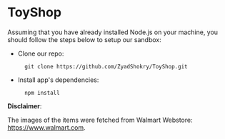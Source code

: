 # ToyShop
Assuming that you have already installed Node.js on your machine, you should follow the steps below to setup our sandbox:

- Clone our repo:

        git clone https://github.com/ZyadShokry/ToyShop.git

- Install app's dependencies:

        npm install

**Disclaimer**:

The images of the items were fetched from Walmart Webstore:
https://www.walmart.com.
